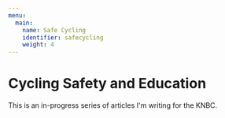 ```yaml
---
menu:
  main:
    name: Safe Cycling
    identifier: safecycling
    weight: 4
---
```


# Cycling Safety and Education

This is an in-progress series of articles I'm writing for the KNBC.
